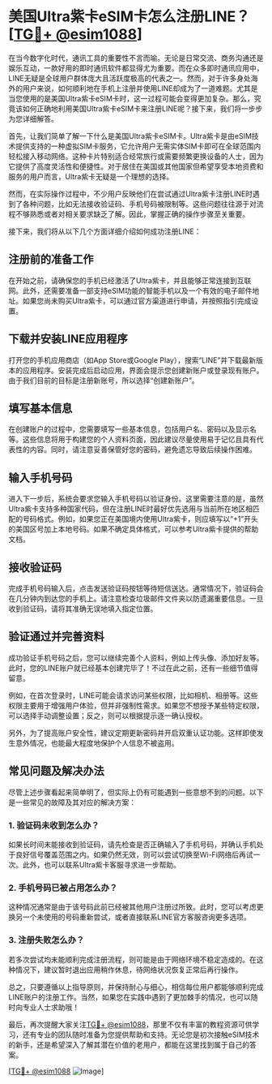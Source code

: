 # 美国Ultra紫卡eSIM卡怎么注册LINE？[[TG💪+ @esim1088](https://t.me/s/esim1088)]

在当今数字化时代，通讯工具的重要性不言而喻。无论是日常交流、商务沟通还是娱乐互动，一款好用的即时通讯软件都显得尤为重要。而在众多即时通讯应用中，LINE无疑是全球用户群体庞大且活跃度极高的代表之一。然而，对于许多身处海外的用户来说，如何顺利地在手机上注册并使用LINE却成为了一道难题。尤其是当您使用的是美国Ultra紫卡eSIM卡时，这一过程可能会变得更加复杂。那么，究竟该如何正确地利用美国Ultra紫卡eSIM卡来注册LINE呢？接下来，我们将一步步为您详细解答。

首先，让我们简单了解一下什么是美国Ultra紫卡eSIM卡。Ultra紫卡是由eSIM技术提供支持的一种虚拟SIM卡服务，它允许用户无需实体SIM卡即可在全球范围内轻松接入移动网络。这种卡片特别适合经常旅行或需要频繁更换设备的人士，因为它提供了高度灵活性和便捷性。对于居住在美国或其他国家但希望享受本地资费和服务的用户而言，Ultra紫卡无疑是一个理想的选择。

然而，在实际操作过程中，不少用户反映他们在尝试通过Ultra紫卡注册LINE时遇到了各种问题，比如无法接收验证码、手机号码被限制等。这些问题往往源于对流程不够熟悉或者对相关要求缺乏了解。因此，掌握正确的操作步骤至关重要。

接下来，我们将从以下几个方面详细介绍如何成功注册LINE：

## 注册前的准备工作

在开始之前，请确保您的手机已经激活了Ultra紫卡，并且能够正常连接到互联网。此外，还需要准备一部支持eSIM功能的智能手机以及一个有效的电子邮件地址。如果您尚未购买Ultra紫卡，可以通过官方渠道进行申请，并按照指引完成设置。

## 下载并安装LINE应用程序

打开您的手机应用商店（如App Store或Google Play），搜索“LINE”并下载最新版本的应用程序。安装完成后启动应用，界面会提示您创建新账户或登录现有账户。由于我们目前的目标是注册新账号，所以选择“创建新账户”。

## 填写基本信息

在创建账户的过程中，您需要填写一些基本信息，包括用户名、密码以及显示名等。这些信息将用于构建您的个人资料页面，因此建议尽量使用易于记忆且具有代表性的内容。同时，请注意妥善保管好您的密码，避免遗忘导致后续操作困难。

## 输入手机号码

进入下一步后，系统会要求您输入手机号码以验证身份。这里需要注意的是，虽然Ultra紫卡支持多种国家代码，但在注册LINE时最好优先选用与当前所在地区相匹配的号码格式。例如，如果您正在美国境内使用Ultra紫卡，则应填写以“+1”开头的美国区号加上本地号码。如果不确定具体格式，可以参考Ultra紫卡提供的帮助文档。

## 接收验证码

完成手机号码输入后，点击发送验证码按钮等待短信送达。通常情况下，验证码会在几分钟内到达您的手机上。请注意检查垃圾邮件文件夹以防遗漏重要信息。一旦收到验证码，请将其准确无误地填入指定位置。

## 验证通过并完善资料

成功验证手机号码之后，您可以继续完善个人资料，例如上传头像、添加好友等。此时，您的LINE账户就已经基本创建完毕了！不过在此之前，还有一些细节值得留意。

例如，在首次登录时，LINE可能会请求访问某些权限，比如相机、相册等。这些权限主要用于增强用户体验，但并非强制性需求。如果您不想授予某些特定权限，可以选择手动调整设置；反之，则可以根据提示逐一确认授权。

另外，为了提高账户安全性，建议定期更新密码并开启双重认证功能。这样即使发生意外情况，也能最大程度地保护个人信息不被盗用。

## 常见问题及解决办法

尽管上述步骤看起来简单明了，但实际上仍有可能遇到一些意想不到的问题。以下是一些常见的故障及其对应的解决方案：

### 1. 验证码未收到怎么办？

如果长时间未能接收到验证码，请先检查是否正确输入了手机号码，并确认手机处于良好信号覆盖范围之内。如果仍然无效，则可以尝试切换至Wi-Fi网络后再试一次。此外，也可以联系Ultra紫卡客服寻求进一步帮助。

### 2. 手机号码已被占用怎么办？

这种情况通常是由于该号码此前已经被其他用户注册过所致。此时，您可以考虑更换另一个未使用的号码重新尝试，或者直接联系LINE官方客服咨询更多选项。

### 3. 注册失败怎么办？

若多次尝试均未能顺利完成注册流程，则可能是由于网络环境不稳定造成的。在这种情况下，建议暂时退出应用稍作休息，待网络状况恢复正常后再行操作。

总之，只要遵循以上指导原则，并保持耐心与细心，相信每位用户都能够顺利完成LINE账户的注册工作。当然，如果您在实践中遇到了更加棘手的情况，也可以随时向专业人士求助哦！

最后，再次提醒大家关注[TG💪+ @esim1088](https://t.me/s/esim1088)，那里不仅有丰富的教程资源可供学习，还有专业的团队随时准备为您提供帮助和支持。无论您是初次接触eSIM技术的新手，还是希望深入了解其潜在价值的老用户，都能在这里找到属于自己的答案。

[[TG💪+ @esim1088](https://t.me/s/esim1088) ![Image](https://i.postimg.cc/4NQfJmqS/Snipaste-2025-05-13-00-14-12.png)]